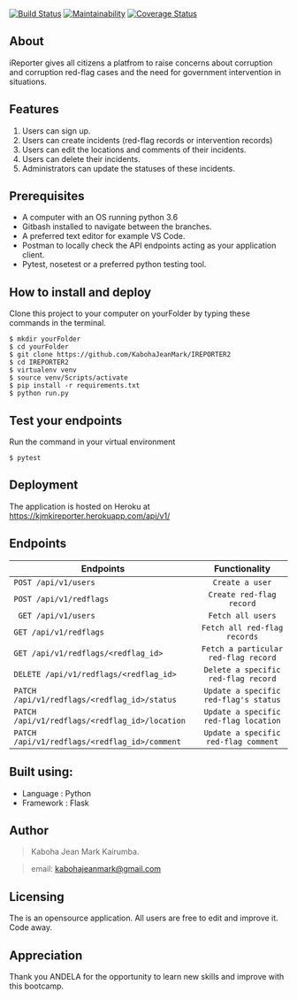

[![Build Status](https://travis-ci.com/KabohaJeanMark/IREPORTER2.svg?branch=develope)](https://travis-ci.com/KabohaJeanMark/IREPORTER2)
[![Maintainability](https://api.codeclimate.com/v1/badges/49bf7c17c87a537a1de3/maintainability)](https://codeclimate.com/github/KabohaJeanMark/IREPORTER2/maintainability)
[![Coverage Status](https://coveralls.io/repos/github/KabohaJeanMark/IREPORTER2/badge.svg?branch=bug-coveralls-163284492)](https://coveralls.io/github/KabohaJeanMark/IREPORTER2?branch=bug-coveralls-163284492)

## About
iReporter gives all citizens a platfrom to raise concerns about corruption and corruption red-flag cases and the need for government intervention in situations.


## Features
1. Users can sign up.
2. Users can create incidents (red-flag records or intervention records)
3. Users can edit the locations and comments of their incidents.
4. Users can delete their incidents.
5. Administrators can update the statuses of these incidents. 

## Prerequisites
- A computer with an OS running python 3.6
- Gitbash installed to navigate between the branches.
- A preferred text editor for example VS Code.
- Postman to locally check the API endpoints acting as your application client. 
- Pytest, nosetest or a preferred python testing tool.

## How to install and deploy
Clone this project to your computer on yourFolder by typing these commands in the terminal.
```
$ mkdir yourFolder
$ cd yourFolder
$ git clone https://github.com/KabohaJeanMark/IREPORTER2
$ cd IREPORTER2
$ virtualenv venv
$ source venv/Scripts/activate
$ pip install -r requirements.txt
$ python run.py
```
## Test your endpoints
Run the command in your virtual environment
```
$ pytest
```
## Deployment
The application is hosted on Heroku at https://kjmkireporter.herokuapp.com/api/v1/

## Endpoints
| Endpoints                                         | Functionality                           |                             
| --------------------------------------------------|:---------------------------------------:|
|```POST /api/v1/users```                           |```Create a user```                      |
|```POST /api/v1/redflags```                        |```Create red-flag record```             | 
|``` GET /api/v1/users```                           |```Fetch all users```                    |
| ```GET /api/v1/redflags```                        |```Fetch all red-flag records```         |
| ```GET /api/v1/redflags/<redflag_id>```           |```Fetch a particular red-flag record``` |                   
| ```DELETE /api/v1/redflags/<redflag_id>```        |```Delete a specific red-flag record```  |
| ```PATCH /api/v1/redflags/<redflag_id>/status  ```|```Update a specific red-flag's status```|
| ```PATCH /api/v1/redflags/<redflag_id>/location```|```Update a specific red-flag location```| 
| ```PATCH /api/v1/redflags/<redflag_id>/comment``` |```Update a specific red-flag comment``` | 


## Built using:
- Language : Python
- Framework : Flask

## Author
>Kaboha Jean Mark Kairumba.

>email: kabohajeanmark@gmail.com

## Licensing
The is an opensource application. All users are free to edit and improve it. Code away.

## Appreciation
Thank you ANDELA for the opportunity to learn new skills and improve with this bootcamp.
